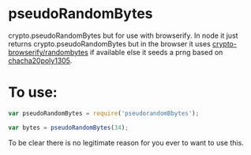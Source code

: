 pseudoRandomBytes
===

crypto.pseudoRandomBytes but for use with browserify.  In node it just returns crypto.pseudoRandomBytes but in the browser it uses  [crypto-browserify/randombytes](https://github.com/crypto-browserify/randombytes) if available else it seeds a prng based on [chacha20poly1305](https://github.com/calvinmetcalf/chacha20poly1305).

To use:
====

```js
var pseudoRandomBytes = require('pseudorandomBbytes');

var bytes = pseudoRandomBytes(34);
```


To be clear there is no legitimate reason for you ever to want to use this.
